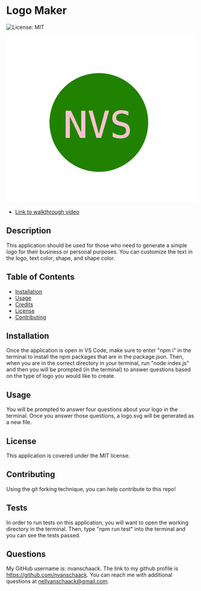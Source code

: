 # Logo Maker
![License: MIT](https://img.shields.io/badge/License-MIT-yellow.svg)

![Example logo](./images/example-logo-nvs.png)

- [Link to walkthrough video](https://drive.google.com/file/d/1boaoO89Hehp7B3WqVMu8iPnfOXyOqCMh/view)

## Description
This application should be used for those who need to generate a simple logo for their business or personal purposes. You can customize the text in the logo, text color, shape, and shape color.

## Table of Contents 
- [Installation](#installation)
- [Usage](#usage)
- [Credits](#credits)
- [License](#license)
- [Contributing](#contributing)

## Installation
Once the application is open in VS Code, make sure to enter "npm i" in the terminal to install the npm packages that are in the package.json. Then, when you are in the correct directory in your terminal, run "node index.js" and then you will be prompted (in the terminal) to answer questions based on the type of logo you would like to create.

## Usage
You will be prompted to answer four questions about your logo in the terminal. Once you answer those questions, a logo.svg will be generated as a new file.

## License
  
  This application is covered under the MIT license.

## Contributing

Using the git forking technique, you can help contribute to this repo!

## Tests

In order to run tests on this application, you will want to open the working directory in the terminal. Then, type "npm run test" into the terminal and you can see the tests passed.

## Questions

My GitHub username is: nvanschaack. The link to my github profile is https://github.com/nvanschaack.
You can reach me with additional questions at nellvanschaack@gmail.com.

